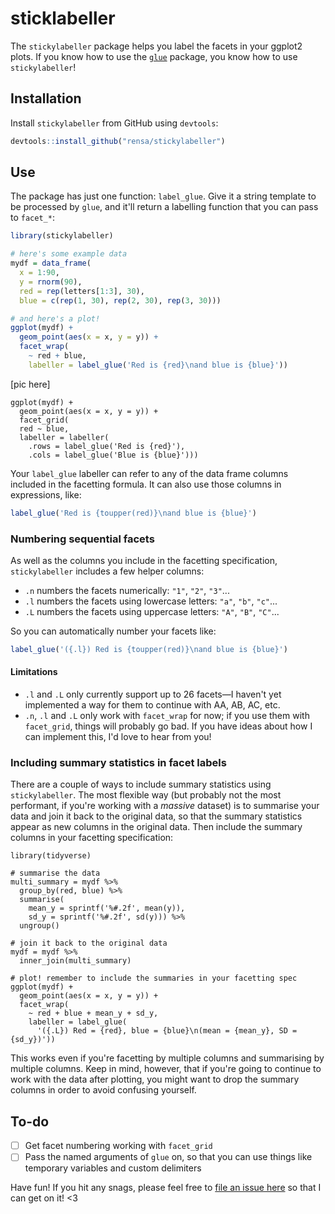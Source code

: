 # sticklabeller

The `stickylabeller` package helps you label the facets in your ggplot2 plots. If you know how to use the [`glue`](https://cran.r-project.org/web/packages/glue/index.html) package, you know how to use `stickylabeller`!

## Installation

Install `stickylabeller` from GitHub using `devtools`:

```r
devtools::install_github("rensa/stickylabeller")
```

## Use

The package has just one function: `label_glue`. Give it a string template to be processed by `glue`, and it'll return a labelling function that you can pass to `facet_*`:

```r
library(stickylabeller)

# here's some example data
mydf = data_frame(
  x = 1:90,
  y = rnorm(90),
  red = rep(letters[1:3], 30),
  blue = c(rep(1, 30), rep(2, 30), rep(3, 30)))

# and here's a plot!
ggplot(mydf) +
  geom_point(aes(x = x, y = y)) +
  facet_wrap(
    ~ red + blue,
    labeller = label_glue('Red is {red}\nand blue is {blue}'))
```

[pic here]

```
ggplot(mydf) +
  geom_point(aes(x = x, y = y)) +
  facet_grid(
  red ~ blue,
  labeller = labeller(
    .rows = label_glue('Red is {red}'),
    .cols = label_glue('Blue is {blue}')))
```

Your `label_glue` labeller can refer to any of the data frame columns included in the facetting formula. It can also use those columns in expressions, like:

```r
label_glue('Red is {toupper(red)}\nand blue is {blue}')
```

### Numbering sequential facets

As well as the columns you include in the facetting specification, `stickylabeller` includes a few helper columns:

- `.n` numbers the facets numerically: `"1"`, `"2"`, `"3"`...
- `.l` numbers the facets using lowercase letters: `"a"`, `"b"`, `"c"`...
- `.L` numbers the facets using uppercase letters: `"A"`, `"B"`, `"C"`...

So you can automatically number your facets like:

```r
label_glue('({.l}) Red is {toupper(red)}\nand blue is {blue}')
```

#### Limitations

* `.l` and `.L` only currently support up to 26 facets—I haven't yet implemented a way for them to continue with AA, AB, AC, etc.
* `.n`, `.l` and `.L` only work with `facet_wrap` for now; if you use them with `facet_grid`, things will   probably go bad. If you have ideas about how I can implement this, I'd love to hear from you!

### Including summary statistics in facet labels

There are a couple of ways to include summary statistics using `stickylabeller`. The most flexible way (but probably not the most performant, if you're working with a _massive_ dataset) is to summarise your data and join it back to the original data, so that the summary statistics appear as new columns in the original data. Then include the summary columns in your facetting specification:

```
library(tidyverse)

# summarise the data
multi_summary = mydf %>%
  group_by(red, blue) %>%
  summarise(
    mean_y = sprintf('%#.2f', mean(y)),
    sd_y = sprintf('%#.2f', sd(y))) %>%
  ungroup()

# join it back to the original data
mydf = mydf %>%
  inner_join(multi_summary)

# plot! remember to include the summaries in your facetting spec
ggplot(mydf) +
  geom_point(aes(x = x, y = y)) +
  facet_wrap(
    ~ red + blue + mean_y + sd_y,
    labeller = label_glue(
      '({.L}) Red = {red}, blue = {blue}\n(mean = {mean_y}, SD = {sd_y})'))

```
This works even if you're facetting by multiple columns and summarising by multiple columns. Keep in mind, however, that if you're going to continue to work with the data after plotting, you might want to drop the summary columns in order to avoid confusing yourself.

## To-do

- [ ] Get facet numbering working with `facet_grid`
- [ ] Pass the named arguments of `glue` on, so that you can use things like temporary variables and custom delimiters

Have fun! If you hit any snags, please feel free to [file an issue here](https://github.com/rensa/stickylabeller/issues) so that I can get on it! <3
